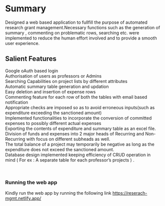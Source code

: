 # Summary

Designed a web based application to fullfill the purpose of automated research grant management.Necessary functions such as the generation of summary , commenting on problematic rows, searching etc. were implemented to reduce the human effort involved and to provide a smooth user experience.

## Salient Features

Google oAuth based login <br>
Authorisation of users as professors or Admins <br>
Searching Capabilities on project lists by different attributes <br>
Automatic summary table generation and updation <br>
Easy deletion and insertion of expense rows <br>
Commenting feature for each row of both the tables with email based notification <br>
Appropriate checks are imposed so as to avoid erroneous inputs(such as expenditure exceeding the sanctioned amount) <br>
Implemented functionalities to incorporate the conversion of committed expenses to possibly different actual expenses <br>
Exporting the contents of expenditure and summary table as an excel file. <br>
Division of funds and expenses into 2 major heads of Recurring and Non-Recurring with focus on different subheads as well. <br>
The total balance of a project may temporarily be negative as long as the expenditure does not exceed the sanctioned amount. <br>
Database design implemented keeping efficiency of CRUD operation in mind ( For ex : A separate table for each professor’s projects ) . <br>

<br>

### Running the web app

Kindly run the web app by running the following link
https://reserach-mgmt.netlify.app/
